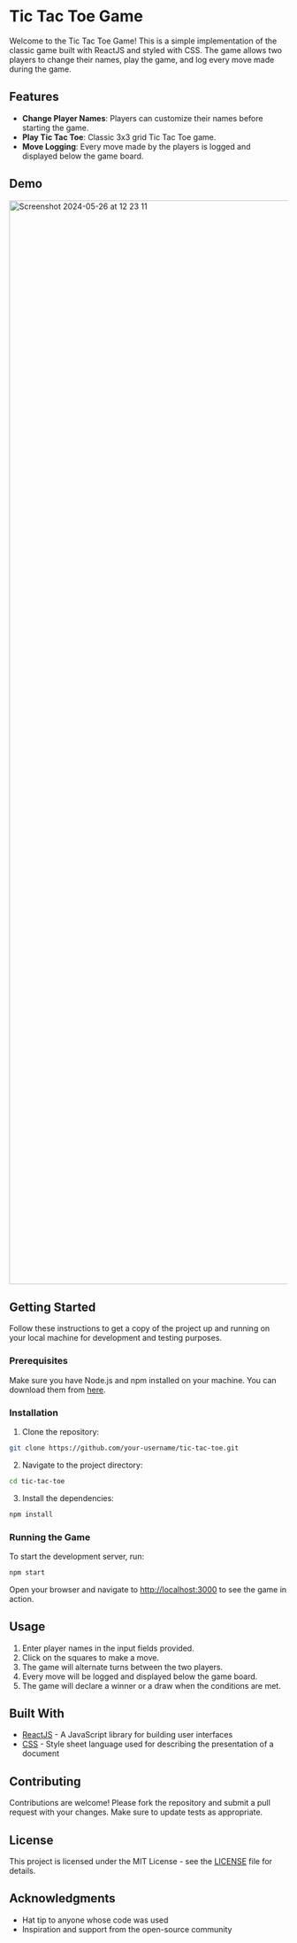 # Tic Tac Toe Game

Welcome to the Tic Tac Toe Game! This is a simple implementation of the classic game built with ReactJS and styled with CSS. The game allows two players to change their names, play the game, and log every move made during the game.

## Features

- **Change Player Names**: Players can customize their names before starting the game.
- **Play Tic Tac Toe**: Classic 3x3 grid Tic Tac Toe game.
- **Move Logging**: Every move made by the players is logged and displayed below the game board.

## Demo

<img width="1958" alt="Screenshot 2024-05-26 at 12 23 11" src="https://github.com/NovakVed/tic-tac-toe-react-learning/assets/9297079/d4d8c261-517a-48f7-9379-8fd4e3acad18">

## Getting Started

Follow these instructions to get a copy of the project up and running on your local machine for development and testing purposes.

### Prerequisites

Make sure you have Node.js and npm installed on your machine. You can download them from [here](https://nodejs.org/).

### Installation

1. Clone the repository:

  ```sh
git clone https://github.com/your-username/tic-tac-toe.git
```

2. Navigate to the project directory:
  
  ```sh
cd tic-tac-toe
```

3. Install the dependencies:
  
  ```sh
npm install
```

### Running the Game

To start the development server, run:

```sh
npm start
```

Open your browser and navigate to [http://localhost:3000](http://localhost:3000) to see the game in action.

## Usage

1. Enter player names in the input fields provided.
2. Click on the squares to make a move.
3. The game will alternate turns between the two players.
4. Every move will be logged and displayed below the game board.
5. The game will declare a winner or a draw when the conditions are met.

## Built With

- [ReactJS](https://reactjs.org/) - A JavaScript library for building user interfaces
- [CSS](https://developer.mozilla.org/en-US/docs/Web/CSS) - Style sheet language used for describing the presentation of a document

## Contributing

Contributions are welcome! Please fork the repository and submit a pull request with your changes. Make sure to update tests as appropriate.

## License

This project is licensed under the MIT License - see the [LICENSE](LICENSE) file for details.

## Acknowledgments

- Hat tip to anyone whose code was used
- Inspiration and support from the open-source community

